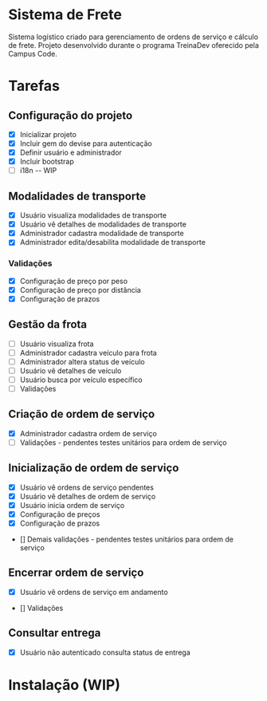 # Sistema de Frete

Sistema logístico criado para gerenciamento de ordens de serviço e cálculo de frete. Projeto desenvolvido durante o programa TreinaDev oferecido pela Campus Code.

# Tarefas
<h2>Configuração do projeto</h2>

- [x] Inicializar projeto
- [x] Incluir gem do devise para autenticação
- [x] Definir usuário e administrador
- [x] Incluir bootstrap
- [ ] i18n -- WIP
      
<h2>Modalidades de transporte</h2>

- [x] Usuário visualiza modalidades de transporte
- [x] Usuário vê detalhes de modalidades de transporte
- [x] Administrador cadastra modalidade de transporte
- [x] Administrador edita/desabilita modalidade de transporte

<h3>Validações</h3>

- [x] Configuração de preço por peso
- [x] Configuração de preço por distância
- [x] Configuração de prazos
                
<h2>Gestão da frota</h2>

- [ ] Usuário visualiza frota
- [ ] Administrador cadastra veículo para frota
- [ ] Administrador altera status de veículo
- [ ] Usuário vê detalhes de veículo
- [ ] Usuário busca por veículo específico
- [ ] Validações

<h2>Criação de ordem de serviço</h2>

- [x] Administrador cadastra ordem de serviço
- [ ] Validações - pendentes testes unitários para ordem de serviço

<h2>Inicialização de ordem de serviço</h2>

- [x] Usuário vê ordens de serviço pendentes
- [x] Usuário vê detalhes de ordem de serviço
- [x] Usuário inicia ordem de serviço
- [x] Configuração de preços
- [x] Configuração de prazos
- [] Demais validações - pendentes testes unitários para ordem de serviço

<h2>Encerrar ordem de serviço</h2>

- [x] Usuário vê ordens de serviço em andamento
- [] Validações
  
<h2>Consultar entrega</h2>

- [x] Usuário não autenticado consulta status de entrega

# Instalação (WIP)
